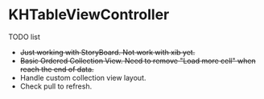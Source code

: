 KHTableViewController
=====================
TODO list

- ~~Just working with StoryBoard. Not work with xib yet.~~
- ~~Basic Ordered Collection View. Need to remove "Load more cell" when reach the end of data.~~
- Handle custom collection view layout.
- Check pull to refresh.
